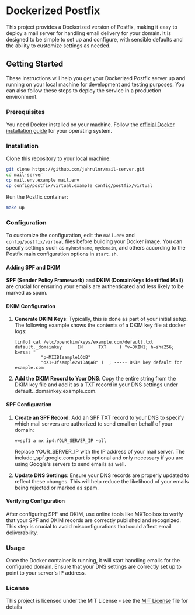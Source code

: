 # Dockerized Postfix

This project provides a Dockerized version of Postfix, making it easy to deploy a mail server for handling email delivery for your domain. It is designed to be simple to set up and configure, with sensible defaults and the ability to customize settings as needed.

## Getting Started

These instructions will help you get your Dockerized Postfix server up and running on your local machine for development and testing purposes. You can also follow these steps to deploy the service in a production environment.

### Prerequisites

You need Docker installed on your machine. Follow the [official Docker installation guide](https://docs.docker.com/get-docker/) for your operating system.

### Installation

Clone this repository to your local machine:

```bash
git clone https://github.com/jahrulnr/mail-server.git
cd mail-server
cp mail.env.example mail.env
cp config/postfix/virtual.example config/postfix/virtual
```

Run the Postfix container:

```bash
make up
```

### Configuration

To customize the configuration, edit the `mail.env` and `config/postfix/virtual` files before building your Docker image. You can specify settings such as `myhostname`, `mydomain`, and others according to the Postfix main configuration options in `start.sh`.

#### Adding SPF and DKIM

**SPF (Sender Policy Framework)** and **DKIM (DomainKeys Identified Mail)** are crucial for ensuring your emails are authenticated and less likely to be marked as spam.

#### DKIM Configuration

1. **Generate DKIM Keys**: Typically, this is done as part of your initial setup. The following example shows the contents of a DKIM key file at docker logs:

   ```plaintext
   [info] cat /etc/opendkim/keys/example.com/default.txt
   default._domainkey      IN      TXT     ( "v=DKIM1; h=sha256; k=rsa; "
             "p=MIIBIsample1ObB"
             "oX1+Jfsample2wIDAQAB" )  ; ----- DKIM key default for example.com
    ```

2. **Add the DKIM Record to Your DNS**: Copy the entire string from the DKIM key file and add it as a TXT record in your DNS settings under default._domainkey.example.com.

#### SPF Configuration

1. **Create an SPF Record**: Add an SPF TXT record to your DNS to specify which mail servers are authorized to send email on behalf of your domain:

    ```plaintext
    v=spf1 a mx ip4:YOUR_SERVER_IP ~all
    ```

    Replace YOUR_SERVER_IP with the IP address of your mail server. The include:_spf.google.com part is optional and only necessary if you are using Google's servers to send emails as well.

2. **Update DNS Settings**: Ensure your DNS records are properly updated to reflect these changes. This will help reduce the likelihood of your emails being rejected or marked as spam.

#### Verifying Configuration

After configuring SPF and DKIM, use online tools like MXToolbox to verify that your SPF and DKIM records are correctly published and recognized. This step is crucial to avoid misconfigurations that could affect email deliverability.

### Usage

Once the Docker container is running, it will start handling emails for the configured domain. Ensure that your DNS settings are correctly set up to point to your server's IP address.

### License

This project is licensed under the MIT License - see the [MIT License](LICENSE) file for details